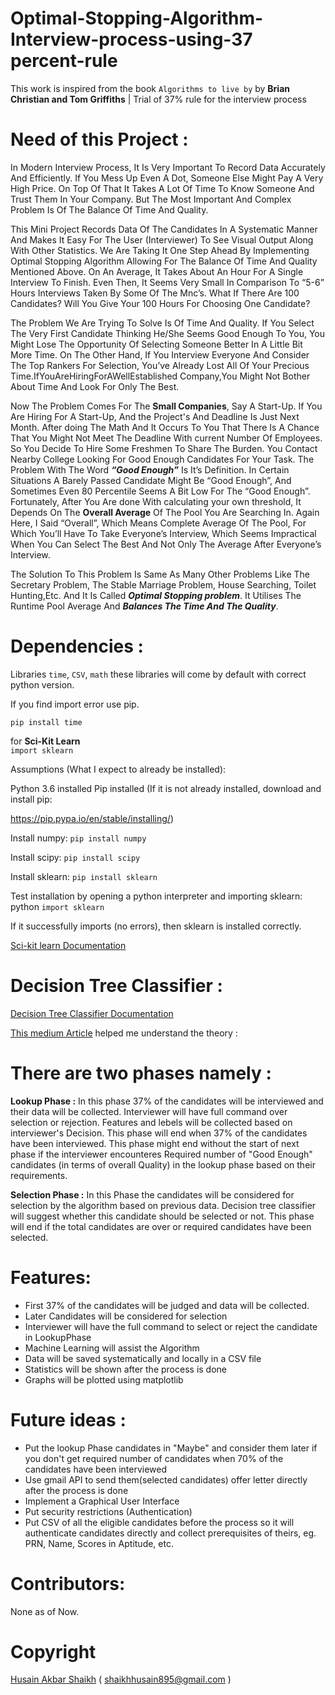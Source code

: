 # Optimal-Stopping-Algorithm-Interview-process-using-37 percent-rule
This work is inspired  from the book ```Algorithms to live by``` by **Brian Christian and Tom Griffiths** | Trial of 37% rule for the interview process

# Need of this Project :
In Modern Interview Process, It Is Very Important To Record Data Accurately And Efficiently. If You Mess Up Even A Dot, Someone Else Might Pay A Very High Price. On Top Of That It Takes A Lot Of Time To Know Someone And Trust Them In Your Company. But The Most Important And Complex Problem Is Of The Balance Of Time And Quality.


This Mini Project Records Data Of The Candidates In A Systematic Manner And Makes It Easy For The User (Interviewer) To See Visual Output Along With Other Statistics. We Are Taking It One Step Ahead By Implementing Optimal Stopping Algorithm Allowing For The Balance Of Time And Quality Mentioned Above.
On An Average, It Takes About An Hour For A Single Interview To Finish. Even Then, It Seems Very Small In Comparison To “5-6” Hours Interviews Taken By Some Of The Mnc’s. What If There Are 100 Candidates? Will You Give Your 100 Hours For Choosing One Candidate?

The Problem We Are Trying To Solve Is Of Time And Quality. If You Select The Very First Candidate Thinking He/She Seems Good Enough To You, You Might Lose The Opportunity Of Selecting Someone Better In A Little Bit More Time. On The Other Hand, If You Interview Everyone And Consider The Top Rankers For Selection, You’ve Already Lost All Of Your Precious Time.IfYouAreHiringForAWellEstablished Company,You Might Not Bother About Time And Look For Only The Best.

Now The Problem Comes For The **Small Companies**, Say A Start-Up. If You Are Hiring For A Start-Up, And the Project's And Deadline Is Just Next Month. After doing The Math And It Occurs To You That There Is A Chance That You Might Not Meet The Deadline With current Number Of Employees. So You Decide To Hire Some Freshmen To Share The Burden. You Contact Nearby College Looking For Good Enough Candidates For Your Task.
The Problem With The Word ***“Good Enough”*** Is It’s Definition. In Certain Situations A Barely Passed Candidate Might Be “Good Enough”, And Sometimes Even 80 Percentile Seems A Bit Low For The “Good Enough”. Fortunately, After You Are done With calculating your own threshold, It Depends On The **Overall Average** Of The Pool You Are Searching In. Again Here, I Said “Overall”, Which Means Complete Average Of The Pool, For Which You’ll Have To Take Everyone’s Interview, Which Seems Impractical When You Can Select The Best And Not Only The Average After Everyone’s Interview.

The Solution To This Problem Is Same As Many Other Problems Like The Secretary Problem, The Stable Marriage Problem, House Searching, Toilet Hunting,Etc. And It Is Called ***Optimal Stopping problem***. It Utilises The Runtime Pool Average And ***Balances The Time And The Quality***.

# Dependencies :
 Libraries
 ```time```,
 ```CSV```,
 ```math```
 these libraries will come by default with correct python version.
 
 If you find import error use pip.
 
 ```pip install time```
 
 
 for **Sci-Kit Learn**  
 ```import sklearn```
 
 Assumptions (What I expect to already be installed):

Python 3.6 installed
Pip installed (If it is not already installed, download and install pip: 

https://pip.pypa.io/en/stable/installing/)

Install numpy: ```pip install numpy```


Install scipy: ```pip install scipy```


Install sklearn: ```pip install sklearn```

Test installation by opening a python interpreter and importing sklearn:
python
```import sklearn```

If it successfully imports (no errors), then sklearn is installed correctly.

[Sci-kit learn Documentation](scikit-learn.org/stable/documentation.html)


# Decision Tree Classifier :

[Decision Tree Classifier Documentation](https://scikit-learn.org/stable/modules/generated/sklearn.tree.DecisionTreeClassifier.html)

[This medium Article](https://medium.com/machine-learning-101/chapter-3-decision-trees-theory-e7398adac567) helped me understand the theory :

 

# There are two phases namely :

**Lookup Phase :**
In this phase 37% of the candidates will be interviewed and their data will be collected. Interviewer will have full command over selection or rejection. Features and lebels will be collected based on interviewer's Decision. This phase will end when 37% of the candidates have been interviewed. This phase might end without the start of next phase if the interviewer encounteres  Required number of "Good Enough" candidates (in terms of overall Quality) in the lookup phase based on their requirements. 

**Selection Phase :** 
In this Phase the candidates will be considered for selection by the algorithm based on previous data. Decision tree classifier will suggest whether this candidate should be selected or not. This phase will end if the total candidates are over or required candidates have been selected.


# Features:
- First 37% of the candidates will be judged and data will be collected.
- Later Candidates will be considered for selection
- Interviewer will have the full command to select or reject the candidate in LookupPhase
- Machine Learning will assist the Algorithm 
- Data will be saved systematically and locally in a CSV file
- Statistics will be shown after the process is done
- Graphs will be plotted using matplotlib

# Future ideas :
- Put the lookup Phase candidates in "Maybe" and consider them later if you don't get required number of candidates when 70% of the candidates have been interviewed
- Use gmail API to send them(selected candidates) offer letter directly after the process is done
- Implement a Graphical User Interface
- Put security restrictions (Authentication)
- Put CSV of all the eligible candidates before the process so it will authenticate candidates directly and collect prerequisites of theirs, eg. PRN, Name, Scores in Aptitude, etc.

# Contributors:
None as of Now.


# Copyright
[Husain Akbar Shaikh](https://www.github.com/HusainShaikh895) ( shaikhhusain895@gmail.com )
